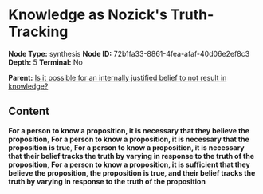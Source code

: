 # Knowledge as Nozick's Truth-Tracking

**Node Type:** synthesis
**Node ID:** 72b1fa33-8861-4fea-afaf-40d06e2ef8c3
**Depth:** 5
**Terminal:** No

**Parent:** [Is it possible for an internally justified belief to not result in knowledge?](is-it-possible-for-an-internally-justified-belief-to-not-result-in-knowledge-antithesis-295b1e92-63e6-4002-a3ef-bda07be2ac26.md)

## Content

**For a person to know a proposition, it is necessary that they believe the proposition**, **For a person to know a proposition, it is necessary that the proposition is true**, **For a person to know a proposition, it is necessary that their belief tracks the truth by varying in response to the truth of the proposition**, **For a person to know a proposition, it is sufficient that they believe the proposition, the proposition is true, and their belief tracks the truth by varying in response to the truth of the proposition**
